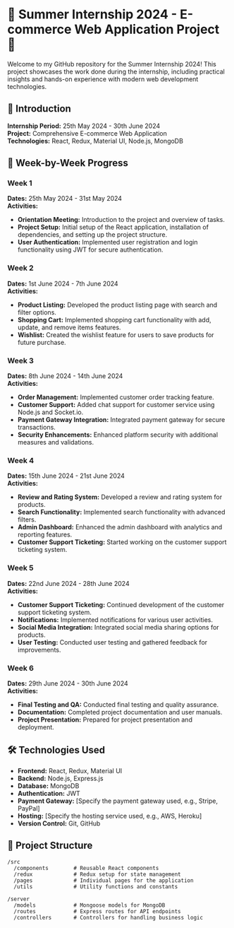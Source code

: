 # 🌟 Summer Internship 2024 - E-commerce Web Application Project 🌟

Welcome to my GitHub repository for the Summer Internship 2024! This project showcases the work done during the internship, including practical insights and hands-on experience with modern web development technologies.

## 🚀 Introduction

**Internship Period:** 25th May 2024 - 30th June 2024  
**Project:** Comprehensive E-commerce Web Application  
**Technologies:** React, Redux, Material UI, Node.js, MongoDB

## 📅 Week-by-Week Progress

### Week 1

**Dates:** 25th May 2024 - 31st May 2024  
**Activities:**

- **Orientation Meeting:** Introduction to the project and overview of tasks.
- **Project Setup:** Initial setup of the React application, installation of dependencies, and setting up the project structure.
- **User Authentication:** Implemented user registration and login functionality using JWT for secure authentication.

### Week 2

**Dates:** 1st June 2024 - 7th June 2024  
**Activities:**

- **Product Listing:** Developed the product listing page with search and filter options.
- **Shopping Cart:** Implemented shopping cart functionality with add, update, and remove items features.
- **Wishlist:** Created the wishlist feature for users to save products for future purchase.

### Week 3

**Dates:** 8th June 2024 - 14th June 2024  
**Activities:**

- **Order Management:** Implemented customer order tracking feature.
- **Customer Support:** Added chat support for customer service using Node.js and Socket.io.
- **Payment Gateway Integration:** Integrated payment gateway for secure transactions.
- **Security Enhancements:** Enhanced platform security with additional measures and validations.

### Week 4

**Dates:** 15th June 2024 - 21st June 2024  
**Activities:**

- **Review and Rating System:** Developed a review and rating system for products.
- **Search Functionality:** Implemented search functionality with advanced filters.
- **Admin Dashboard:** Enhanced the admin dashboard with analytics and reporting features.
- **Customer Support Ticketing:** Started working on the customer support ticketing system.

### Week 5

**Dates:** 22nd June 2024 - 28th June 2024  
**Activities:**

- **Customer Support Ticketing:** Continued development of the customer support ticketing system.
- **Notifications:** Implemented notifications for various user activities.
- **Social Media Integration:** Integrated social media sharing options for products.
- **User Testing:** Conducted user testing and gathered feedback for improvements.

### Week 6

**Dates:** 29th June 2024 - 30th June 2024  
**Activities:**

- **Final Testing and QA:** Conducted final testing and quality assurance.
- **Documentation:** Completed project documentation and user manuals.
- **Project Presentation:** Prepared for project presentation and deployment.

## 🛠 Technologies Used

- **Frontend:** React, Redux, Material UI
- **Backend:** Node.js, Express.js
- **Database:** MongoDB
- **Authentication:** JWT
- **Payment Gateway:** [Specify the payment gateway used, e.g., Stripe, PayPal]
- **Hosting:** [Specify the hosting service used, e.g., AWS, Heroku]
- **Version Control:** Git, GitHub

## 📂 Project Structure

```plaintext
/src
  /components        # Reusable React components
  /redux             # Redux setup for state management
  /pages             # Individual pages for the application
  /utils             # Utility functions and constants

/server
  /models            # Mongoose models for MongoDB
  /routes            # Express routes for API endpoints
  /controllers       # Controllers for handling business logic
